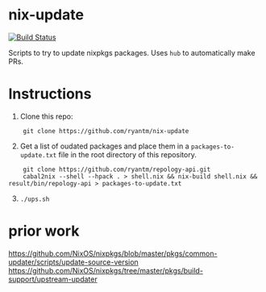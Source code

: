 # nix-update

[![Build Status](https://travis-ci.org/ryantm/nix-update.svg?branch=master)](https://travis-ci.org/ryantm/nix-update)

Scripts to try to update nixpkgs packages. Uses `hub` to automatically make PRs.

# Instructions

1. Clone this repo:
```
    git clone https://github.com/ryantm/nix-update
```
2. Get a list of oudated packages and place them in a `packages-to-update.txt` file in the root directory of this repository.

```
    git clone https://github.com/ryantm/repology-api.git
    cabal2nix --shell --hpack . > shell.nix && nix-build shell.nix && result/bin/repology-api > packages-to-update.txt
```
3. `./ups.sh`

# prior work

https://github.com/NixOS/nixpkgs/blob/master/pkgs/common-updater/scripts/update-source-version
https://github.com/NixOS/nixpkgs/tree/master/pkgs/build-support/upstream-updater
